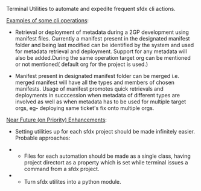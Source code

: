 Terminal Utilities to automate and expedite frequent sfdx cli actions.

<ins>Examples of some cli operations</ins>:

* Retrieval or deployment of metadata during a 2GP development using manifest files. Currently a manifest present in the designated manifest folder and being last modified can be identified by the system and used for metadata retrieval and deployment. Support for any metadata will also be added.During the same operation target org can be mentioned or not mentioned( default org for the project is used.)

* Manifest present in designated manifest folder can be merged i.e. merged manifest will have all the types and members of chosen manifests. Usage of manifest promotes quick retrievals and deployments in succcession when metadata of different types are involved as well as when metadata has to be used for multiple target orgs, eg- deploying same ticket's fix onto multiple orgs.

<ins>Near Future (on Priority) Enhancements</ins>:

* Setting utilities up for each sfdx project should be made infinitely easier.
Probable approaches:
* * Files for each automation should be made as a single class, having project directort as a property which is set while terminal issues a command from a sfdx project.

* * Turn sfdx utilites into a python module.